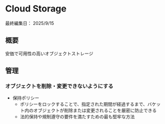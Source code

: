 # Cloud Storage

最終編集日： 2025/9/15

## 概要

安価で可用性の高いオブジェクトストレージ

## 管理

### オブジェクトを削除・変更できないようにする

* 保持ポリシー
  * ポリシーをロックすることで、指定された期間が経過するまで、バケット内のオブジェクトが削除または変更されることを厳密に防止できる
  * 法的保持や規制遵守の要件を満たすための最も堅牢な方法